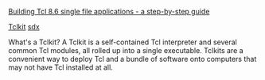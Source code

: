 [Building Tcl 8.6 single file applications - a step-by-step guide](https://www.magicsplat.com/blog/starpack-example/index.html)

[Tclkit](https://tclkits.rkeene.org/fossil/wiki/Downloads)
[sdx](https://chiselapp.com/user/aspect/repository/sdx/uv/sdx-20110317.kit)


What's a Tclkit?
A Tclkit is a self-contained Tcl interpreter and several common Tcl modules, all rolled up into a single executable.
Tclkits are a convenient way to deploy Tcl and a bundle of software onto computers that may not have Tcl installed at all.
